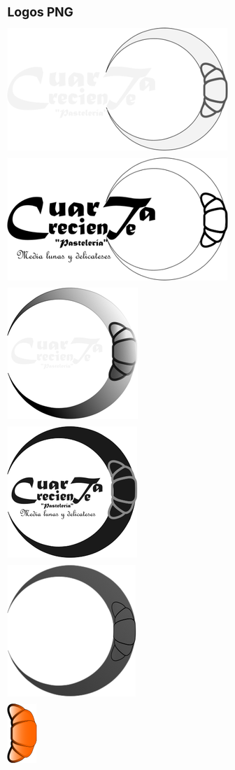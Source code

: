 # Logos PNG

![](LogoCuartaCrecienteBlanca.png)

![](LogoCuartaCrecienteNegra2.png)

![](LogoCuartaCrecienteBlancaSombreada.png)

![](LogoCuartaCrecienteNegra1.png)

![](LogoCuartaCrecienteBlancaGrisTransparente.png)

![](MediaLuna.png)